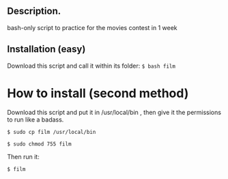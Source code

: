 ## Description.
bash-only script to practice for the movies contest in 1 week

## Installation (easy)
Download this script and call it within its folder:
``$ bash film``

# How to install (second method)
Download this script and put it in /usr/local/bin , then give it the permissions to run like a badass.

``$ sudo cp film /usr/local/bin``

``$ sudo chmod 755 film``

Then run it:

``$ film``
